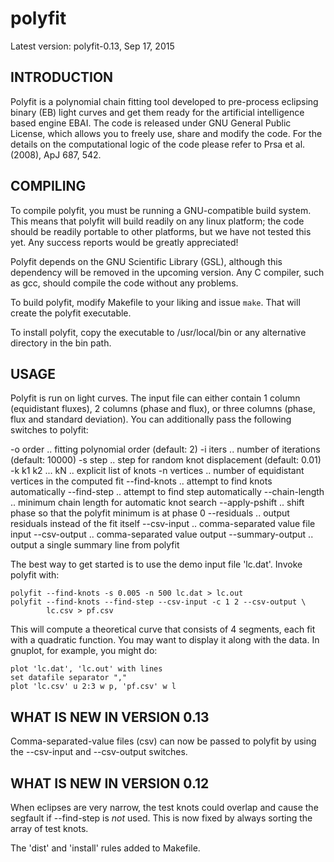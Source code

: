 # polyfit

Latest version: polyfit-0.13, Sep 17, 2015

INTRODUCTION
------------

Polyfit is a polynomial chain fitting tool developed to pre-process eclipsing
binary (EB) light curves and get them ready for the artificial intelligence
based engine EBAI. The code is released under GNU General Public License,
which allows you to freely use, share and modify the code. For the details
on the computational logic of the code please refer to Prsa et al. (2008),
ApJ 687, 542.

COMPILING
---------

To compile polyfit, you must be running a GNU-compatible build system. This
means that polyfit will build readily on any linux platform; the code should
be readily portable to other platforms, but we have not tested this yet. Any
success reports would be greatly appreciated!

Polyfit depends on the GNU Scientific Library (GSL), although this dependency
will be removed in the upcoming version. Any C compiler, such as gcc, should
compile the code without any problems.

To build polyfit, modify Makefile to your liking and issue `make`. That will
create the polyfit executable.

To install polyfit, copy the executable to /usr/local/bin or any alternative
directory in the bin path.

USAGE
-----

Polyfit is run on light curves. The input file can either contain 1 column
(equidistant fluxes), 2 columns (phase and flux), or three columns (phase,
flux and standard deviation). You can additionally pass the following switches
to polyfit:

  -o order          ..  fitting polynomial order (default: 2)
  -i iters          ..  number of iterations (default: 10000)
  -s step           ..  step for random knot displacement (default: 0.01)
  -k k1 k2 ... kN   ..  explicit list of knots
  -n vertices       ..  number of equidistant vertices in the computed fit
  --find-knots      ..  attempt to find knots automatically
  --find-step       ..  attempt to find step automatically
  --chain-length    ..  minimum chain length for automatic knot search
  --apply-pshift    ..  shift phase so that the polyfit minimum is at phase 0
  --residuals       ..  output residuals instead of the fit itself
  --csv-input       ..  comma-separated value file input
  --csv-output      ..  comma-separated value output
  --summary-output  ..  output a single summary line from polyfit

The best way to get started is to use the demo input file 'lc.dat'. Invoke
polyfit with:

    polyfit --find-knots -s 0.005 -n 500 lc.dat > lc.out
    polyfit --find-knots --find-step --csv-input -c 1 2 --csv-output \
            lc.csv > pf.csv

This will compute a theoretical curve that consists of 4 segments, each fit
with a quadratic function. You may want to display it along with the data.
In gnuplot, for example, you might do:

    plot 'lc.dat', 'lc.out' with lines
    set datafile separator ","
    plot 'lc.csv' u 2:3 w p, 'pf.csv' w l

WHAT IS NEW IN VERSION 0.13
---------------------------

Comma-separated-value files (csv) can now be passed to polyfit by using
the --csv-input and --csv-output switches.

WHAT IS NEW IN VERSION 0.12
---------------------------

When eclipses are very narrow, the test knots could overlap and cause the
segfault if --find-step is *not* used. This is now fixed by always sorting
the array of test knots.

The 'dist' and 'install' rules added to Makefile.
